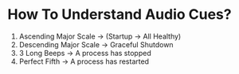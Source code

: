 # How To Understand Audio Cues?
1. Ascending Major Scale -> (Startup -> All Healthy)
2. Descending Major Scale -> Graceful Shutdown
2. 3 Long Beeps -> A process has stopped
3. Perfect Fifth -> A process has restarted